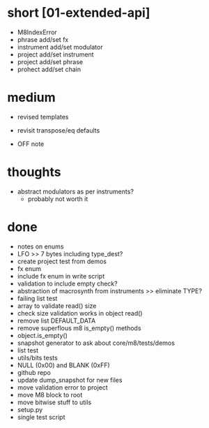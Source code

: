 # short [01-extended-api]

- M8IndexError
- phrase add/set fx
- instrument add/set modulator
- project add/set instrument
- project add/set phrase
- prohect add/set chain

# medium

- revised templates

- revisit transpose/eq defaults
- OFF note

# thoughts

- abstract modulators as per instruments?
  - probably not worth it

# done

- notes on enums
- LFO >> 7 bytes including type_dest?
- create project test from demos
- fx enum
- include fx enum in write script
- validation to include empty check?
- abstraction of macrosynth from instruments >> eliminate TYPE?
- failing list test
- array to validate read() size
- check size validation works in object read()
- remove list DEFAULT_DATA
- remove superflous m8 is_empty() methods
- object.is_empty()
- snapshot generator to ask about core/m8/tests/demos
- list test
- utils/bits tests
- NULL (0x00) and BLANK (0xFF)
- github repo
- update dump_snapshot for new files
- move validation error to project
- move M8 block to root
- move bitwise stuff to utils
- setup.py
- single test script

